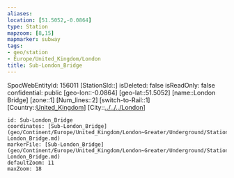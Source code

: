 ```yaml
---
aliases: 
location: [51.5052,-0.0864]
type: Station 
mapzoom: [8,15] 
mapmarker: subway 
tags:
- geo/station
- Europe/United_Kingdom/London
title: Sub-London_Bridge
---
```

SpocWebEntityId: 156011
[StationSId::]
isDeleted: false
isReadOnly: false
confidential: public
[geo-lon::-0.0864]
[geo-lat::51.5052]
[name::London Bridge]
[zone::1]
[Num_lines::2]
[switch-to-Rail::1]
[Country::[United_Kingdom](geo/Continent/Europe/United_Kingdom.md)]
[City::[../../../London](../../../London)]


```leaflet
id: Sub-London_Bridge
coordinates: [Sub-London_Bridge](geo/Continent/Europe/United_Kingdom/London~Greater/Underground/Station/Sub-London_Bridge.md)
markerFile: [Sub-London_Bridge](geo/Continent/Europe/United_Kingdom/London~Greater/Underground/Station/Sub-London_Bridge.md)
defaultZoom: 11 
maxZoom: 18
```


